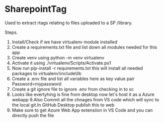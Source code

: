 # SharepointTag
 Used to extract rtags relating to files uploaded to a SP /library.

 Steps.
 1. Install/Check if we have virtualenv module installed
 2. Create a requirements.txt file and list down all modules needed for this app
 3. Create venv using python -m venv virtualenv
 4. Activate it using ./virtualenv/Scripts/Activate.ps1
 5. Now run pip-install -r requirements.txt this will install all needed packages to virtualenv\include\lib
 6. Create  a .env file and list all variables here as key value pair  Password=mypassword
 7. Create a git ignore file to ignore .env from checking in to sc
 8. Looks like evertyhing is fine from desktop now let's host it as a Azure webapp
 9.Also Commit all the chnages from VS code which will sync to the local git.In GitHub Desktop publish this to web
 10. Make sure to get Azure Web App extensiion in VS Code and you can directly push the file
 

